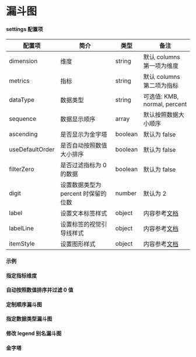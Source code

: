 # 漏斗图

#### settings 配置项

| 配置项          | 简介                                | 类型    | 备注                                                                         |
| --------------- | ----------------------------------- | ------- | ---------------------------------------------------------------------------- |
| dimension       | 维度                                | string  | 默认 columns 第一项为维度                                                    |
| metrics         | 指标                                | string  | 默认 columns 第二项为指标                                                    |
| dataType        | 数据类型                            | string  | 可选值: KMB, normal, percent                                                 |
| sequence        | 数据显示顺序                        | array   | 默认按照数据大小顺序                                                         |
| ascending       | 是否显示为金字塔                    | boolean | 默认为 false                                                                 |
| useDefaultOrder | 是否自动按照数值大小排序            | boolean | 默认为 false                                                                 |
| filterZero      | 是否过滤指标为 0 的数据             | boolean | 默认为 false                                                                 |
| digit           | 设置数据类型为 percent 时保留的位数 | number  | 默认为 2                                                                     |
| label           | 设置文本标签样式                    | object  | 内容参考[文档](http://echarts.baidu.com/option.html#series-funnel.label)     |
| labelLine       | 设置标签的视觉引导线样式            | object  | 内容参考[文档](http://echarts.baidu.com/option.html#series-funnel.labelLine) |
| itemStyle       | 设置图形样式                        | object  | 内容参考[文档](http://echarts.baidu.com/option.html#series-funnel.itemStyle) |

#### 示例

<vuep template="#simple-funnel"></vuep>

<script v-pre type="text/x-template" id="simple-funnel">
<template>
  <ve-funnel :data="chartData"></ve-funnel>
</template>

<script>
  export default {
    data () {
      return {
        chartData: {
          columns: ['状态', '数值'],
          rows: [
            { '状态': '展示', '数值': 900 },
            { '状态': '访问', '数值': 600 },
            { '状态': '点击', '数值': 300 },
            { '状态': '订单', '数值': 100 }
          ]
        }
      }
    }
  }
</script>
</script>

#### 指定指标维度

<vuep template="#custom-demision-funnel"></vuep>

<script v-pre type="text/x-template" id="custom-demision-funnel">
<template>
  <ve-funnel :data="chartData" :settings="chartSettings"></ve-funnel>
</template>

<script>
  export default {
    data () {
      this.chartSettings = {
        dimension: '状态1',
        metrics: '数值'
      }
      return {
        chartData: {
          columns: ['状态', '状态1', '数值'],
          rows: [
            { '状态': '展示', '状态1': '展示1', '数值': 900 },
            { '状态': '访问', '状态1': '访问1', '数值': 600 },
            { '状态': '点击', '状态1': '点击1', '数值': 300 },
            { '状态': '订单', '状态1': '订单1', '数值': 100 }
          ]
        }
      }
    }
  }
</script>
</script>

#### 自动按照数值排序并过滤 0 值

<vuep template="#use-default-filter"></vuep>

<script v-pre type="text/x-template" id="use-default-filter">
<template>
  <ve-funnel :data="chartData" :settings="chartSettings"></ve-funnel>
</template>

<script>
  export default {
    data () {
      this.chartSettings = {
        useDefaultOrder: true,
        filterZero: true
      }
      return {
        chartData: {
          columns: ['状态', '数值'],
          rows: [
            { '状态': '展示', '数值': 900 },
            { '状态': '访问', '数值': 100 },
            { '状态': '零', '数值': 0 },
            { '状态': '点击', '数值': 300 },
            { '状态': '订单', '数值': 200 }
          ]
        }
      }
    }
  }
</script>
</script>

#### 定制顺序漏斗图

<vuep template="#custom-order-funnel"></vuep>

<script v-pre type="text/x-template" id="custom-order-funnel">
<template>
  <ve-funnel :data="chartData" :settings="chartSettings"></ve-funnel>
</template>

<script>
  export default {
    data () {
      this.chartSettings = {
        sequence: ['订单', '点击', '访问', '展示']
      }
      return {
        chartData: {
          columns: ['状态', '数值'],
          rows: [
            { '状态': '展示', '数值': 900 },
            { '状态': '访问', '数值': 600 },
            { '状态': '点击', '数值': 300 },
            { '状态': '订单', '数值': 100 }
          ]
        }
      }
    }
  }
</script>
</script>

#### 指定数据类型漏斗图

<vuep template="#custom-datatype-funnel"></vuep>

<script v-pre type="text/x-template" id="custom-datatype-funnel">
<template>
  <ve-funnel :data="chartData" :settings="chartSettings"></ve-funnel>
</template>

<script>
  export default {
    data () {
      this.chartSettings = {
        dataType: 'percent'
      }
      return {
        chartData: {
          columns: ['状态', '数值'],
          rows: [
            { '状态': '展示', '数值': 0.9 },
            { '状态': '访问', '数值': 0.6 },
            { '状态': '点击', '数值': 0.3 },
            { '状态': '订单', '数值': 0.1 }
          ]
        }
      }
    }
  }
</script>
</script>

#### 修改 legend 别名漏斗图

<vuep template="#change-legend-name"></vuep>

<script v-pre type="text/x-template" id="change-legend-name">
<template>
  <ve-funnel :data="chartData" :settings="chartSettings"></ve-funnel>
</template>

<script>
  export default {
    data () {
      this.chartSettings = {
        legendName: {
          '订单': '订单 total:1000'
        }
      }
      return {
        chartData: {
          columns: ['状态', '数值'],
          rows: [
            { '状态': '展示', '数值': 0.9 },
            { '状态': '访问', '数值': 0.6 },
            { '状态': '点击', '数值': 0.3 },
            { '状态': '订单', '数值': 0.1 }
          ]
        }
      }
    }
  }
</script>
</script>

#### 金字塔

<vuep template="#pyramid-funnel"></vuep>

<script v-pre type="text/x-template" id="pyramid-funnel">
<template>
  <ve-funnel :data="chartData" :settings="chartSettings"></ve-funnel>
</template>

<script>
  export default {
    data () {
      this.chartSettings = {
        ascending: true
      }
      return {
        chartData: {
          columns: ['状态', '数值'],
          rows: [
            { '状态': '展示', '数值': 900 },
            { '状态': '访问', '数值': 600 },
            { '状态': '点击', '数值': 300 },
            { '状态': '订单', '数值': 100 }
          ]
        }
      }
    }
  }
</script>
</script>
